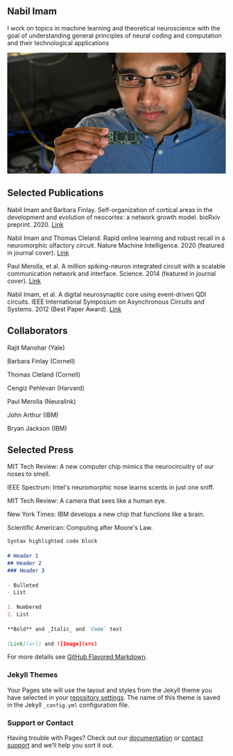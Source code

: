 ## Nabil Imam

I work on topics in machine learning and theoretical neuroscience with the goal of understanding general principles of neural coding and computation and their technological applications

![Image](nabil.imam.jpg)

## Selected Publications

Nabil Imam and Barbara Finlay. Self-organization of cortical areas in the development and evolution of neocortex: a network growth model. bioRxiv preprint. 2020. [Link](https://www.biorxiv.org/content/10.1101/2020.05.13.094672v1)

Nabil Imam and Thomas Cleland. Rapid online learning and robust recall in a neuromorphic olfactory circuit. Nature Machine Intelligence. 2020 (featured in journal cover). [Link](https://www.nature.com/articles/s42256-020-0159-4) 

Paul Merolla, et al. A million spiking-neuron integrated circuit with a scalable communication network and interface. Science. 2014 (featured in journal cover). [Link](https://science.sciencemag.org/content/345/6197/668)

Nabil Imam, et al.  A digital neurosynaptic core using event-driven QDI circuits. IEEE International Symposium on Asynchronous Circuits and Systems. 2012 (Best Paper Award). [Link](nabil.imam.jpg)

## Collaborators

Rajit Manohar (Yale)

Barbara Finlay (Cornell)

Thomas Cleland (Cornell)

Cengiz Pehlevan (Harvard)

Paul Merolla (Neuralink)

John Arthur (IBM)

Bryan Jackson (IBM)

## Selected Press

MIT Tech Review: A new computer chip mimics the neurocircuitry of our noses to smell. 

IEEE Spectrum: Intel's neuromorphic nose learns scents in just one sniff. 

MIT Tech Review: A camera that sees like a human eye​.

New York Times: IBM develops a new chip that functions like a brain.

Scientific American: Computing after Moore's Law.


```markdown
Syntax highlighted code block

# Header 1
## Header 2
### Header 3

- Bulleted
- List

1. Numbered
2. List

**Bold** and _Italic_ and `Code` text

[Link](url) and ![Image](src)
```

For more details see [GitHub Flavored Markdown](https://guides.github.com/features/mastering-markdown/).

### Jekyll Themes

Your Pages site will use the layout and styles from the Jekyll theme you have selected in your [repository settings](https://github.com/nabilimam4/nabilimam4.github.io/settings). The name of this theme is saved in the Jekyll `_config.yml` configuration file.

### Support or Contact

Having trouble with Pages? Check out our [documentation](https://docs.github.com/categories/github-pages-basics/) or [contact support](https://github.com/contact) and we’ll help you sort it out.
